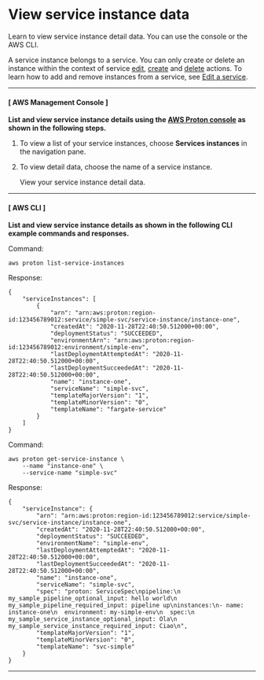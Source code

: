 # View service instance data<a name="ag-svc-instance-view"></a>

Learn to view service instance detail data\. You can use the console or the AWS CLI\.

A service instance belongs to a service\. You can only create or delete an instance within the context of service [edit](ag-svc-update.md), [create](ag-create-svc.md) and [delete](ag-svc-delete.md) actions\. To learn how to add and remove instances from a service, see [Edit a service](ag-svc-update.md)\.

------
#### [ AWS Management Console ]

**List and view service instance details using the [AWS Proton console](https://console.aws.amazon.com/proton/) as shown in the following steps\.**

1. To view a list of your service instances, choose **Services instances** in the navigation pane\.

1. To view detail data, choose the name of a service instance\.

   View your service instance detail data\.

------
#### [ AWS CLI ]

**List and view service instance details as shown in the following CLI example commands and responses\.**

Command:

```
aws proton list-service-instances
```

Response:

```
{
    "serviceInstances": [
        {
            "arn": "arn:aws:proton:region-id:123456789012:service/simple-svc/service-instance/instance-one",
            "createdAt": "2020-11-28T22:40:50.512000+00:00",
            "deploymentStatus": "SUCCEEDED",
            "environmentArn": "arn:aws:proton:region-id:123456789012:environment/simple-env",
            "lastDeploymentAttemptedAt": "2020-11-28T22:40:50.512000+00:00",
            "lastDeploymentSucceededAt": "2020-11-28T22:40:50.512000+00:00",
            "name": "instance-one",
            "serviceName": "simple-svc",
            "templateMajorVersion": "1",
            "templateMinorVersion": "0",
            "templateName": "fargate-service"
        }
    ]
}
```

Command:

```
aws proton get-service-instance \
    --name "instance-one" \
    --service-name "simple-svc"
```

Response:

```
{
    "serviceInstance": {
        "arn": "arn:aws:proton:region-id:123456789012:service/simple-svc/service-instance/instance-one",
        "createdAt": "2020-11-28T22:40:50.512000+00:00",
        "deploymentStatus": "SUCCEEDED",
        "environmentName": "simple-env",
        "lastDeploymentAttemptedAt": "2020-11-28T22:40:50.512000+00:00",
        "lastDeploymentSucceededAt": "2020-11-28T22:40:50.512000+00:00",
        "name": "instance-one",
        "serviceName": "simple-svc",
        "spec": "proton: ServiceSpec\npipeline:\n  my_sample_pipeline_optional_input: hello world\n  my_sample_pipeline_required_input: pipeline up\ninstances:\n- name: instance-one\n  environment: my-simple-env\n  spec:\n    my_sample_service_instance_optional_input: Ola\n    my_sample_service_instance_required_input: Ciao\n",
        "templateMajorVersion": "1",
        "templateMinorVersion": "0",
        "templateName": "svc-simple"
    }
}
```

------